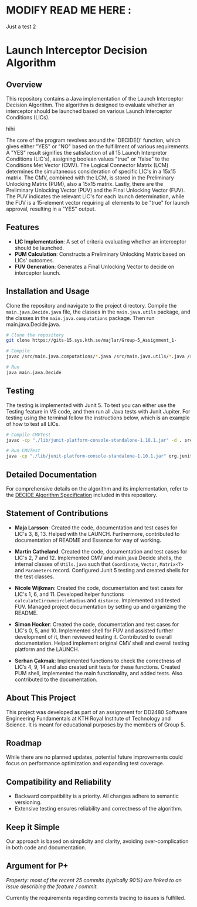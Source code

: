 # MODIFY READ ME HERE :
Just a test 2

# Launch Interceptor Decision Algorithm

## Overview
This repository contains a Java implementation of the Launch Interceptor Decision Algorithm. The algorithm is designed to evaluate whether an interceptor should be launched based on various Launch Interceptor Conditions (LICs).

hihi

The core of the program revolves around the 'DECIDE()' function, which gives either "YES" or "NO" based on the fulfillment of various requirements. A "YES" result signifies the satisfaction of all 15 Launch Interpretor Conditions (LIC's), assigning boolean values "true" or "false" to the Conditions Met Vector (CMV). The Logical Connector Matrix (LCM) determines the simultaneous consideration of specific LIC's in a 15x15 matrix. The CMV, combined with the LCM, is stored in the Preliminary Unlocking Matrix (PUM), also a 15x15 matrix. Lastly, there are the Preliminary Unlocking Vector (PUV) and the Final Unlocking Vector (FUV). The PUV indicates the relevant LIC's for each launch determination, while the FUV is a 15-element vector requiring all elements to be "true" for launch approval, resulting in a "YES" output.

## Features
- **LIC Implementation**: A set of criteria evaluating whether an interceptor should be launched.
- **PUM Calculation**: Constructs a Preliminary Unlocking Matrix based on LICs' outcomes.
- **FUV Generation**: Generates a Final Unlocking Vector to decide on interceptor launch.

## Installation and Usage
Clone the repository and navigate to the project directory. Compile the `main.java.Decide.java` file, the classes in the `main.java.utils` package, and the classes in the `main.java.computations` package. Then run main.java.Decide.java.

```bash
# Clone the repository
git clone https://gits-15.sys.kth.se/majlar/Group-5_Assignment_1-

# Compile
javac /src/main.java.computations/*.java /src/main.java.utils/*.java /src/main.java.Decide.java

# Run
java main.java.Decide

```

## Testing 
The testing is implemented with Junit 5. To test you can either use the Testing feature in VS code, and then run all Java tests with Junit Jupiter. For testing using the terminal follow the instructions below, which is an example of how to test all LICs.

```bash
# Compile CMVTest 
javac -cp "./lib/junit-platform-console-standalone-1.10.1.jar" -d . src/main.java.utils/*.java src/main.java.computations/*.java src/main.java.Decide.java   

# Run CMVTest
java -cp "./lib/junit-platform-console-standalone-1.10.1.jar" org.junit.platform.console.ConsoleLauncher --class-path . --select-class tests.java.computations.CMVTest 
```

## Detailed Documentation
For comprehensive details on the algorithm and its implementation, refer to the [DECIDE Algorithm Specification](docs/decide.pdf) included in this repository.

## Statement of Contributions

- **Maja Larsson**: Created the code, documentation and test cases for LIC's 3, 8, 13. Helped with the LAUNCH. Furthermore, contributed to documentation of README and Essence for way of working. 

- **Martin Catheland**: Created the code, documentation and test cases for LIC's 2, 7 and 12. Implemented CMV and  main.java.Decide  shells, the internal classes of  `Utils.java` such that `Coordinate`, `Vector`, `Matrix<T>`  and `Parameters` record. Configured Junit 5 testing and created shells for the test classes. 

- **Nicole Wijkman**: Created the code, documentation and test cases for LIC's 1, 6, and 11. Developed helper functions `calculateCircumcircleRadius` and `distance`. Implemented and tested FUV. Managed project documentation by setting up and organizing the README.

- **Simon Hocker**: Created the code, documentation and test cases for LIC's 0, 5, and 10. Implemented shell for FUV and assisted further development of it, then reviewed testing it. Contributed to overall documentation. Helped implement original CMV shell and overall testing platform and the LAUNCH. 

- **Serhan Çakmak**: Implemented functions to check the correctness of  LIC’s 4, 9, 14 and also created unit tests for these functions. Created PUM shell, implemented the main functionality, and added tests. Also contributed to the documentation.

## About This Project
This project was developed as part of an assignment for DD2480 Software Engineering Fundamentals at KTH Royal Institute of Technology and Science. It is meant for educational purposes by the members of Group 5.

## Roadmap
While there are no planned updates, potential future improvements could focus on performance optimization and expanding test coverage.

## Compatibility and Reliability
- Backward compatibility is a priority. All changes adhere to semantic versioning.
- Extensive testing ensures reliability and correctness of the algorithm.

## Keep it Simple
Our approach is based on simplicity and clarity, avoiding over-complication in both code and documentation.

## Argument for P+
*Property: most of the recent 25 commits (typically 90%) are linked to an issue describing the feature / commit.*

Currently the requirements regarding commits tracing to issues is fulfilled.
